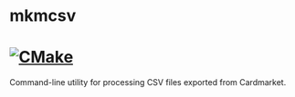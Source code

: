 # mkmcsv
# [![CMake](https://github.com/demogorgon1/mkmcsv/actions/workflows/cmake.yml/badge.svg)](https://github.com/demogorgon1/mkmcsv/actions/workflows/cmake.yml)

Command-line utility for processing CSV files exported from Cardmarket.

